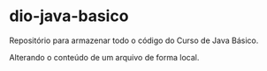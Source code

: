 # dio-java-basico
Repositório para armazenar todo o código do Curso de Java Básico.

Alterando o conteúdo de um arquivo de forma local.